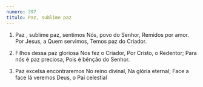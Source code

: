 ```yaml
---
numero: 397
titulo: Paz, sublime paz
---
```

1. Paz , sublime paz, sentimos
Nós, povo do Senhor,
Remidos por amor.
Por Jesus, a Quem servimos,
Temos paz do Criador.

2. Filhos dessa paz gloriosa
Nos fez o Criador,
Por Cristo, o Redentor;
Para nós é paz preciosa,
Pois é bênção do Senhor.

3. Paz excelsa encontraremos
No reino divinal,
Na glória eternal;
Face a face lá veremos
Deus, o Pai celestial
